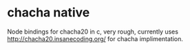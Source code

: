 chacha native
===

Node bindings for chacha20 in c, very rough, currently uses  http://chacha20.insanecoding.org/ for chacha implimentation.
